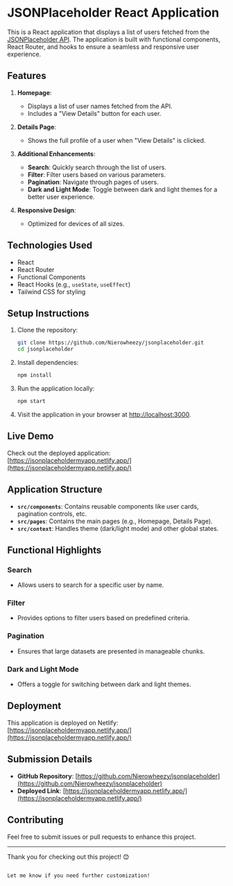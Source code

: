 # JSONPlaceholder React Application

This is a React application that displays a list of users fetched from the [JSONPlaceholder API](https://jsonplaceholder.typicode.com/). The application is built with functional components, React Router, and hooks to ensure a seamless and responsive user experience.

## Features

1. **Homepage**:
   - Displays a list of user names fetched from the API.
   - Includes a "View Details" button for each user.

2. **Details Page**:
   - Shows the full profile of a user when "View Details" is clicked.

3. **Additional Enhancements**:
   - **Search**: Quickly search through the list of users.
   - **Filter**: Filter users based on various parameters.
   - **Pagination**: Navigate through pages of users.
   - **Dark and Light Mode**: Toggle between dark and light themes for a better user experience.

4. **Responsive Design**:
   - Optimized for devices of all sizes.

## Technologies Used

- React
- React Router
- Functional Components
- React Hooks (e.g., `useState`, `useEffect`)
- Tailwind CSS for styling

## Setup Instructions

1. Clone the repository:
   ```bash
   git clone https://github.com/Nierowheezy/jsonplaceholder.git
   cd jsonplaceholder
   ```

2. Install dependencies:
   ```bash
   npm install
   ```

3. Run the application locally:
   ```bash
   npm start
   ```

4. Visit the application in your browser at [http://localhost:3000](http://localhost:3000).

## Live Demo

Check out the deployed application:  
[https://jsonplaceholdermyapp.netlify.app/](https://jsonplaceholdermyapp.netlify.app/)

## Application Structure

- **`src/components`**: Contains reusable components like user cards, pagination controls, etc.
- **`src/pages`**: Contains the main pages (e.g., Homepage, Details Page).
- **`src/context`**: Handles theme (dark/light mode) and other global states.

## Functional Highlights

### Search
- Allows users to search for a specific user by name.

### Filter
- Provides options to filter users based on predefined criteria.

### Pagination
- Ensures that large datasets are presented in manageable chunks.

### Dark and Light Mode
- Offers a toggle for switching between dark and light themes.

## Deployment

This application is deployed on Netlify:  
[https://jsonplaceholdermyapp.netlify.app/](https://jsonplaceholdermyapp.netlify.app/)

## Submission Details

- **GitHub Repository**: [https://github.com/Nierowheezy/jsonplaceholder](https://github.com/Nierowheezy/jsonplaceholder)
- **Deployed Link**: [https://jsonplaceholdermyapp.netlify.app/](https://jsonplaceholdermyapp.netlify.app/)

## Contributing

Feel free to submit issues or pull requests to enhance this project.

---

Thank you for checking out this project! 😊
``` 

Let me know if you need further customization!